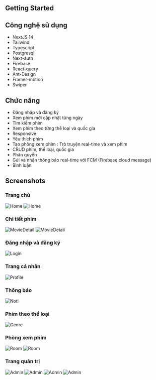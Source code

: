 ## Getting Started


## Công nghệ sử dụng 
- NextJS 14
- Tailwind
- Typescript
- Postgresql
- Next-auth
- Firebase
- React-query
- Ant-Design
- Framer-motion
- Swiper


## Chức năng
- Đăng nhập và đăng ký
- Xem phim mới cập nhật từng ngày
- Tìm kiếm phim
- Xem phim theo từng thể loại và quốc gia
- Responsive
- Yêu thích phim
- Tạo phòng xem phim : Trò truyện real-time và xem phim
- CRUD phim, thể loại, quốc gia
- Phân quyền
- Gửi và nhận thông báo real-time với FCM (Firebase cloud message)
- Bình luận

## Screenshots
### Trang chủ
![Home](/public/demo/HOME_1.jpg)
![Home](/public/demo/HOME_2.jpg)
### Chi tiết phim
![MovieDetail](/public/demo/MOVIE_DETAIL_1.jpg)
![MovieDetail](/public/demo/MOVIE_DETAIL_2.jpg)
### Đăng nhập và đăng ký
![Login](/public/demo/DANG_KY.jpg)
### Trang cá nhân
![Profile](/public/demo/TRANG_CA_NHAN.jpg)
### Thông báo
![Noti](/public/demo/THONG_BAO.jpg)
### Phim theo thể loại
![Genre](/public/demo/PHIM_LE.jpg)
### Phòng xem phim
![Room](/public/demo/PHONG_XEM_PHIM_1.jpg)
![Room](/public/demo/PHONG_XEM_PHIM_2.jpg)
### Trang quản trị
![Admin](/public/demo/TRANG_QUAN_TRI_1.jpg)
![Admin](/public/demo/TRANG_QUAN_TRI_2.jpg)
![Admin](/public/demo/TRANG_QUAN_TRI_3.jpg)
![Admin](/public/demo/PHAN_QUYEN.jpg)